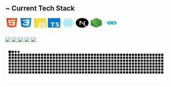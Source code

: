 <!--
### // G. S. C. Public Files

<a href="https://github.com/gsoarescosta">
  <img align="center" src="https://github-readme-stats.vercel.app/api?username=gsoarescosta&show_icons=true&theme=tokyonight" />
</a>

<a href="https://github.com/gsoarescosta?tab=repositories">
  <img align="center" src="https://github-readme-stats.vercel.app/api/top-langs/?username=gsoarescosta&theme=tokyonight&layout=compact" />
</a>
-->
## ~ Current Tech Stack 
<div style="display: inline_block">
  <img align="center" alt="HTML" height="30" width="40" src="https://raw.githubusercontent.com/devicons/devicon/master/icons/html5/html5-original.svg">
  <img align="center" alt="CSS" height="30" width="40" src="https://raw.githubusercontent.com/devicons/devicon/master/icons/css3/css3-original.svg">  
  <!--<img align="center" alt="SASS" height="30" width="40" src="https://raw.githubusercontent.com/devicons/devicon/master/icons/sass/sass-original.svg">-->
  <img align="center" alt="Js" height="30" width="40" src="https://raw.githubusercontent.com/devicons/devicon/master/icons/javascript/javascript-plain.svg">  
  <img align="center" alt="Typescript" height="30" width="40" src="https://raw.githubusercontent.com/devicons/devicon/master/icons/typescript/typescript-plain.svg">
  <img align="center" alt="ReactJS" height="30" width="40" src="https://raw.githubusercontent.com/devicons/devicon/master/icons/react/react-original.svg">
  <img align="center" alt="NextJS" height="30" width="40" src="https://raw.githubusercontent.com/devicons/devicon/master/icons/nextjs/nextjs-plain.svg">
  <img align="center" alt="NodeJS" height="30" width="40" src="https://raw.githubusercontent.com/devicons/devicon/master/icons/nodejs/nodejs-original.svg">
  <!--<img align="center" alt="Python" height="30" width="40" src="https://raw.githubusercontent.com/devicons/devicon/master/icons/python/python-original.svg">-->
  <!--<img align="center" alt="Django" height="30" width="40" src="https://raw.githubusercontent.com/devicons/devicon/master/icons/django/django-plain.svg">-->
  <!--<img align="center" alt="Gaba-NestJS" height="30" width="40" src="https://raw.githubusercontent.com/devicons/devicon/master/icons/nestjs/nestjs-plain.svg">-->
  <img align="center" alt="Golang" height="30" width="40" src="https://raw.githubusercontent.com/devicons/devicon/master/icons/go/go-original-wordmark.svg">
</div>

##

<a href="https://www.linkedin.com/in/gsoarescosta/"><img src="https://img.shields.io/badge/LinkedIn-0077B5?style=for-the-badge&logo=linkedin&logoColor=white"></a>
<a href="https://stackoverflow.com/users/11672786/gabriel"><img src="https://img.shields.io/badge/Stack_Overflow-FE7A16?style=for-the-badge&logo=stack-overflow&logoColor=white"></a>
<a href="https://www.twitch.tv/gabasc"><img src="https://img.shields.io/badge/Twitch-9146FF?style=for-the-badge&logo=twitch&logoColor=white"></a>
<a href="https://steamcommunity.com/id/gsoarescosta/"><img src="https://img.shields.io/badge/Steam-000000?style=for-the-badge&logo=steam&logoColor=white"></a>
<a href="https://www.hackerrank.com/profile/gsoarescosta"><img src="https://img.shields.io/badge/HackerRank-2EC866?style=for-the-badge&logo=hackerrank&logoColor=white"></a>

<picture>
  <source media="(prefers-color-scheme: dark)" srcset="https://raw.githubusercontent.com/gsoarescosta/gsoarescosta/output/github-contribution-grid-snake-dark.svg">
  <source media="(prefers-color-scheme: light)" srcset="https://raw.githubusercontent.com/gsoarescosta/gsoarescosta/output/github-contribution-grid-snake.svg">
  <img alt="github contribution grid snake animation" src="https://raw.githubusercontent.com/gsoarescosta/gsoarescosta/output/github-contribution-grid-snake.svg">
</picture>
